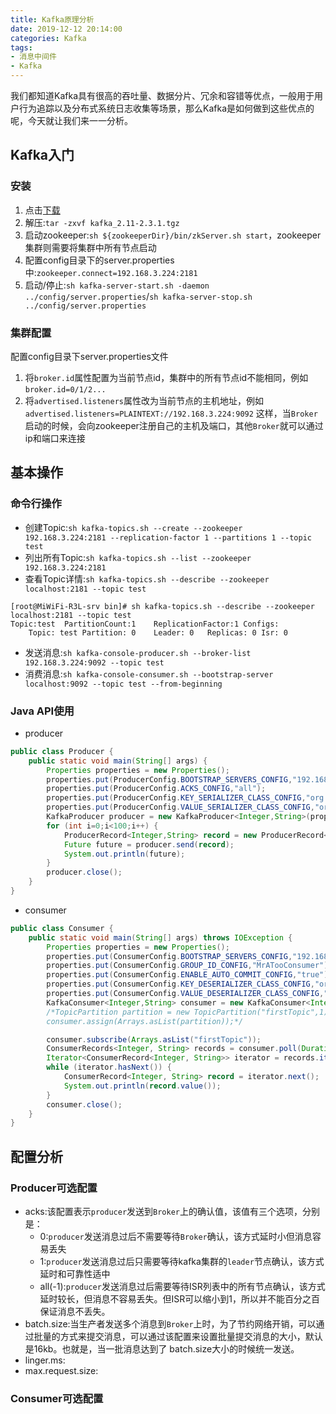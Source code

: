 ```yaml
---
title: Kafka原理分析
date: 2019-12-12 20:14:00
categories: Kafka
tags:
- 消息中间件
- Kafka
---
```

我们都知道Kafka具有很高的吞吐量、数据分片、冗余和容错等优点，一般用于用户行为追踪以及分布式系统日志收集等场景，那么Kafka是如何做到这些优点的呢，今天就让我们来一一分析。

## Kafka入门

### 安装
1. 点击[下载](http://mirror.bit.edu.cn/apache/kafka/2.3.1/kafka_2.11-2.3.1.tgz)
2. 解压:`tar -zxvf kafka_2.11-2.3.1.tgz`
3. 启动zookeeper:`sh ${zookeeperDir}/bin/zkServer.sh start`，zookeeper集群则需要将集群中所有节点启动
4. 配置config目录下的server.properties中:`zookeeper.connect=192.168.3.224:2181`
5. 启动/停止:`sh kafka-server-start.sh -daemon ../config/server.properties`/`sh kafka-server-stop.sh ../config/server.properties`

### 集群配置
配置config目录下server.properties文件
1. 将`broker.id`属性配置为当前节点id，集群中的所有节点id不能相同，例如`broker.id=0/1/2...`
2. 将`advertised.listeners`属性改为当前节点的主机地址，例如`advertised.listeners=PLAINTEXT://192.168.3.224:9092`
这样，当`Broker`启动的时候，会向zookeeper注册自己的主机及端口，其他`Broker`就可以通过ip和端口来连接

## 基本操作
### 命令行操作
* 创建Topic:`sh kafka-topics.sh --create --zookeeper 192.168.3.224:2181 --replication-factor 1 --partitions 1 --topic test`
* 列出所有Topic:`sh kafka-topics.sh --list --zookeeper 192.168.3.224:2181`
* 查看Topic详情:`sh kafka-topics.sh --describe --zookeeper localhost:2181 --topic test`
```shell
[root@MiWiFi-R3L-srv bin]# sh kafka-topics.sh --describe --zookeeper localhost:2181 --topic test
Topic:test	PartitionCount:1	ReplicationFactor:1	Configs:
	Topic: test	Partition: 0	Leader: 0	Replicas: 0	Isr: 0
```
* 发送消息:`sh kafka-console-producer.sh --broker-list 192.168.3.224:9092 --topic test`
* 消费消息:`sh kafka-console-consumer.sh --bootstrap-server localhost:9092 --topic test --from-beginning`

### Java API使用
* producer
```java
public class Producer {
    public static void main(String[] args) {
        Properties properties = new Properties();
        properties.put(ProducerConfig.BOOTSTRAP_SERVERS_CONFIG,"192.168.3.207:9092,192.168.3.9:9092,192.168.3.155:9092");
        properties.put(ProducerConfig.ACKS_CONFIG,"all");
        properties.put(ProducerConfig.KEY_SERIALIZER_CLASS_CONFIG,"org.apache.kafka.common.serialization.IntegerSerializer");
        properties.put(ProducerConfig.VALUE_SERIALIZER_CLASS_CONFIG,"org.apache.kafka.common.serialization.StringSerializer");
        KafkaProducer producer = new KafkaProducer<Integer,String>(properties);
        for (int i=0;i<100;i++) {
            ProducerRecord<Integer,String> record = new ProducerRecord<Integer, String>("firstTopic","HelloWorld" + i);
            Future future = producer.send(record);
            System.out.println(future);
        }
        producer.close();
    }
}
```
* consumer
```java
public class Consumer {
    public static void main(String[] args) throws IOException {
        Properties properties = new Properties();
        properties.put(ConsumerConfig.BOOTSTRAP_SERVERS_CONFIG,"192.168.3.207:9092,192.168.3.9:9092,192.168.3.155:9092");
        properties.put(ConsumerConfig.GROUP_ID_CONFIG,"MrATooConsumer");
        properties.put(ConsumerConfig.ENABLE_AUTO_COMMIT_CONFIG,"true");
        properties.put(ConsumerConfig.KEY_DESERIALIZER_CLASS_CONFIG,"org.apache.kafka.common.serialization.IntegerDeserializer");
        properties.put(ConsumerConfig.VALUE_DESERIALIZER_CLASS_CONFIG,"org.apache.kafka.common.serialization.StringDeserializer");
        KafkaConsumer<Integer,String> consumer = new KafkaConsumer<Integer, String>(properties);
        /*TopicPartition partition = new TopicPartition("firstTopic",1);
        consumer.assign(Arrays.asList(partition));*/

        consumer.subscribe(Arrays.asList("firstTopic"));
        ConsumerRecords<Integer, String> records = consumer.poll(Duration.ofDays(7));
        Iterator<ConsumerRecord<Integer, String>> iterator = records.iterator();
        while (iterator.hasNext()) {
            ConsumerRecord<Integer, String> record = iterator.next();
            System.out.println(record.value());
        }
        consumer.close();
    }
}
```

## 配置分析
### Producer可选配置
* acks:该配置表示`producer`发送到`Broker`上的确认值，该值有三个选项，分别是：
    * 0:`producer`发送消息过后不需要等待`Broker`确认，该方式延时小但消息容易丢失
    * 1:`producer`发送消息过后只需要等待kafka集群的`leader`节点确认，该方式延时和可靠性适中
    * all(-1):`producer`发送消息过后需要等待ISR列表中的所有节点确认，该方式延时较长，但消息不容易丢失。但ISR可以缩小到1，所以并不能百分之百保证消息不丢失。
* batch.size:当生产者发送多个消息到`Broker`上时，为了节约网络开销，可以通过批量的方式来提交消息，可以通过该配置来设置批量提交消息的大小，默认是16kb。也就是，当一批消息达到了
batch.size大小的时候统一发送。
* linger.ms:
* max.request.size:

### Consumer可选配置